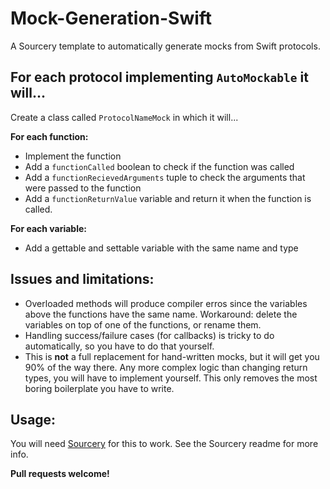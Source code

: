 # Mock-Generation-Swift
A Sourcery template to automatically generate mocks from Swift protocols.

## For each protocol implementing `AutoMockable` it will...
Create a class called `ProtocolNameMock` in which it will...

**For each function:**
 - Implement the function
 - Add a `functionCalled` boolean to check if the function was called
 - Add a `functionRecievedArguments` tuple to check the arguments that were passed to the function
 - Add a `functionReturnValue` variable and return it when the function is called.
 
**For each variable:**
 - Add a gettable and settable variable with the same name and type

## Issues and limitations:
* Overloaded methods will produce compiler erros since the variables above the functions have the same name. Workaround: delete the variables on top of one of the functions, or rename them.
* Handling success/failure cases (for callbacks) is tricky to do automatically, so you have to do that yourself.
* This is **not** a full replacement for hand-written mocks, but it will get you 90% of the way there. Any more complex logic than changing return types, you will have to implement yourself. This only removes the most boring boilerplate you have to write.

## Usage:
You will need [Sourcery](https://github.com/krzysztofzablocki/Sourcery/) for this to work. See the Sourcery readme for more info.

**Pull requests welcome!**
